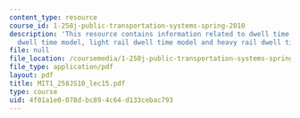 ```yaml
---
content_type: resource
course_id: 1-258j-public-transportation-systems-spring-2010
description: 'This resource contains information related to dwell time theory, bus
  dwell time model, light rail dwell time model and heavy rail dwell time model. '
file: null
file_location: /coursemedia/1-258j-public-transportation-systems-spring-2010/4f01a1e0078dbc894c64d133cebac793_MIT1_258JS10_lec15.pdf
file_type: application/pdf
layout: pdf
title: MIT1_258JS10_lec15.pdf
type: course
uid: 4f01a1e0-078d-bc89-4c64-d133cebac793
---
```

